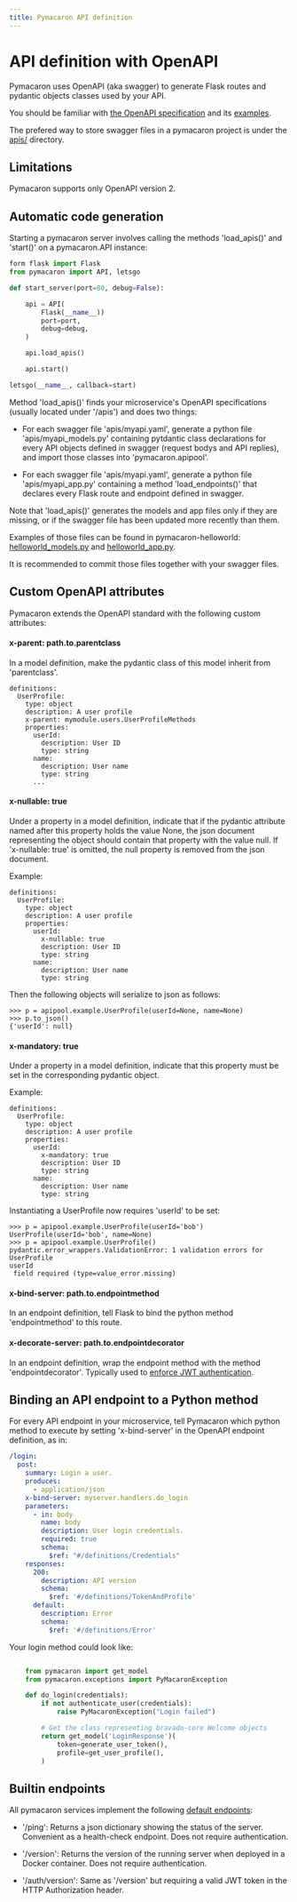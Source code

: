 ```yaml
---
title: Pymacaron API definition
---
```


API definition with OpenAPI
===========================

Pymacaron uses OpenAPI (aka swagger) to generate Flask routes and pydantic objects classes used by your API. 

You should be familiar with [the OpenAPI specification](https://swagger.io/specification/) and its
[examples](https://github.com/OAI/OpenAPI-Specification/tree/master/examples/v3.0).

The prefered way to store swagger files in a pymacaron project is under the [apis/](https://github.com/pymacaron/pymacaron-helloworld/tree/master/apis) directory.

## Limitations

Pymacaron supports only OpenAPI version 2.

## Automatic code generation

Starting a pymacaron server involves calling the methods 'load_apis()' and 'start()' on a pymacaron.API instance:

```python
form flask import Flask
from pymacaron import API, letsgo

def start_server(port=80, debug=False):

    api = API(
        Flask(__name__))
        port=port,
        debug=debug,
    )

    api.load_apis()

    api.start()

letsgo(__name__, callback=start)
```

Method 'load_apis()' finds your microservice's OpenAPI specifications (usually located under '/apis') and does two things:

* For each swagger file 'apis/myapi.yaml', generate a python file 'apis/myapi_models.py' containing pytdantic class declarations for every API objects defined in swagger (request bodys and API replies), and import those classes into 'pymacaron.apipool'.

* For each swagger file 'apis/myapi.yaml', generate a python file 'apis/myapi_app.py' containing a method 'load_endpoints()' that declares every Flask route and endpoint defined in swagger.

Note that 'load_apis()' generates the models and app files only if they are missing, or if the swagger file has been updated more recently than them.

Examples of those files can be found in pymacaron-helloworld: [helloworld_models.py](https://github.com/pymacaron/pymacaron-helloworld/blob/master/apis/helloworld_models.py) and [helloworld_app.py](https://github.com/pymacaron/pymacaron-helloworld/blob/master/apis/helloworld_app.py).

It is recommended to commit those files together with your swagger files.

## Custom OpenAPI attributes

Pymacaron extends the OpenAPI standard with the following custom attributes:

#### x-parent: path.to.parentclass

In a model definition, make the pydantic class of this model inherit from 'parentclass'.

```
definitions:
  UserProfile:
    type: object
    description: A user profile
    x-parent: mymodule.users.UserProfileMethods
    properties:
      userId:
        description: User ID
        type: string
      name:
        description: User name
        type: string
      ...
```

#### x-nullable: true

Under a property in a model definition, indicate that if the pydantic attribute named after this property holds the value None, the json document representing the object should contain that property with the value null. If 'x-nullable: true' is omitted, the null property is removed from the json document.

Example:

```
definitions:
  UserProfile:
    type: object
    description: A user profile
    properties:
      userId:
        x-nullable: true
        description: User ID
        type: string
      name:
        description: User name
        type: string      
```

Then the following objects will serialize to json as follows:

```
>>> p = apipool.example.UserProfile(userId=None, name=None)
>>> p.to_json()
{'userId': null}
```

#### x-mandatory: true

Under a property in a model definition, indicate that this property must be set in the corresponding pydantic object.

Example:

```
definitions:
  UserProfile:
    type: object
    description: A user profile
    properties:
      userId:
        x-mandatory: true
        description: User ID
        type: string
      name:
        description: User name
        type: string      
```

Instantiating a UserProfile now requires 'userId' to be set:

```
>>> p = apipool.example.UserProfile(userId='bob')
UserProfile(userId='bob', name=None)
>>> p = apipool.example.UserProfile()
pydantic.error_wrappers.ValidationError: 1 validation errors for UserProfile
userId
 field required (type=value_error.missing)
```

#### x-bind-server: path.to.endpointmethod

In an endpoint definition, tell Flask to bind the python method 'endpointmethod' to this route.

#### x-decorate-server: path.to.endpointdecorator

In an endpoint definition, wrap the endpoint method with the method 'endpointdecorator'. Typically used to [enforce JWT authentication](jwt.html).

## Binding an API endpoint to a Python method

For every API endpoint in your microservice, tell Pymacaron which
python method to execute by setting 'x-bind-server' in the OpenAPI endpoint definition, as in:

```yaml
/login:
  post:
    summary: Login a user.
    produces:
      - application/json
    x-bind-server: myserver.handlers.do_login
    parameters:
      - in: body
        name: body
        description: User login credentials.
        required: true
        schema:
          $ref: "#/definitions/Credentials"
    responses:
      200:
        description: API version
        schema:
          $ref: '#/definitions/TokenAndProfile'
      default:
        description: Error
        schema:
          $ref: '#/definitions/Error'
```

Your login method could look like:

```python

    from pymacaron import get_model
    from pymacaron.exceptions import PyMacaronException

    def do_login(credentials):
        if not authenticate_user(credentials):
            raise PyMacaronException("Login failed")

        # Get the class representing bravado-core Welcome objects
        return get_model('LoginResponse')(
            token=generate_user_token(),
            profile=get_user_profile(),
        )

```

## Builtin endpoints

All pymacaron services implement the following [default endpoints](https://github.com/pymacaron/pymacaron/blob/master/pymacaron/ping.yaml):

* '/ping': Returns a json dictionary showing the status of the server. Convenient as a health-check endpoint. Does not require authentication.

* '/version': Returns the version of the running server when deployed in a Docker container. Does not require authentication.

* '/auth/version': Same as '/version' but requiring a valid JWT token in the HTTP Authorization header.
